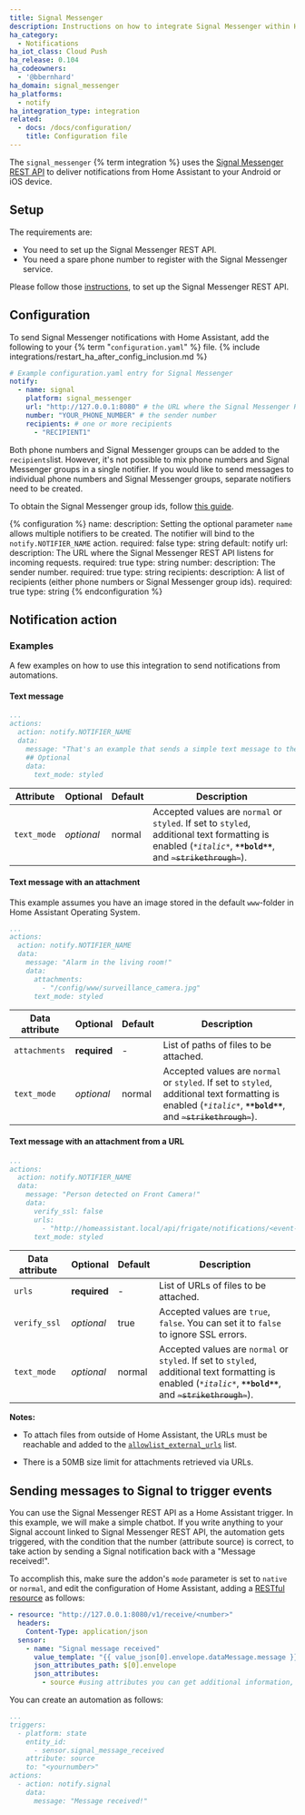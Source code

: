 ```yaml
---
title: Signal Messenger
description: Instructions on how to integrate Signal Messenger within Home Assistant.
ha_category:
  - Notifications
ha_iot_class: Cloud Push
ha_release: 0.104
ha_codeowners:
  - '@bbernhard'
ha_domain: signal_messenger
ha_platforms:
  - notify
ha_integration_type: integration
related:
  - docs: /docs/configuration/
    title: Configuration file
---
```


The `signal_messenger` {% term integration %} uses the [Signal Messenger REST API](https://github.com/bbernhard/signal-cli-rest-api) to deliver notifications from Home Assistant to your Android or iOS device.

## Setup
 
The requirements are:

- You need to set up the Signal Messenger REST API. 
- You need a spare phone number to register with the Signal Messenger service. 


Please follow those [instructions](https://github.com/bbernhard/signal-cli-rest-api/blob/master/doc/HOMEASSISTANT.md), to set up the Signal Messenger REST API. 


## Configuration

To send Signal Messenger notifications with Home Assistant, add the following to your {% term "`configuration.yaml`" %} file.
{% include integrations/restart_ha_after_config_inclusion.md %}

```yaml
# Example configuration.yaml entry for Signal Messenger 
notify:
  - name: signal
    platform: signal_messenger
    url: "http://127.0.0.1:8080" # the URL where the Signal Messenger REST API is listening 
    number: "YOUR_PHONE_NUMBER" # the sender number
    recipients: # one or more recipients
      - "RECIPIENT1"
```

Both phone numbers and Signal Messenger groups can be added to the `recipients`list. However, it's not possible to mix phone numbers and Signal Messenger groups in a single notifier. If you would like to send messages to individual phone numbers and Signal Messenger groups, separate notifiers need to be created.

To obtain the Signal Messenger group ids, follow [this guide]( https://github.com/bbernhard/signal-cli-rest-api/blob/master/doc/HOMEASSISTANT.md).

{% configuration %}
name:
  description: Setting the optional parameter `name` allows multiple notifiers to be created. The notifier will bind to the `notify.NOTIFIER_NAME` action.
  required: false
  type: string
  default: notify
url:
  description: The URL where the Signal Messenger REST API listens for incoming requests. 
  required: true
  type: string
number:
  description: The sender number.
  required: true
  type: string
recipients:
  description: A list of recipients (either phone numbers or Signal Messenger group ids).
  required: true
  type: string
{% endconfiguration %}


## Notification action

### Examples

A few examples on how to use this integration to send notifications from automations.

#### Text message

```yaml
...
actions:
  action: notify.NOTIFIER_NAME
  data:
    message: "That's an example that sends a simple text message to the recipients specified in the configuration.yaml. If text mode is 'styled', you can use *italic*, **bold** or ~strikethrough~ ."
    ## Optional
    data:
      text_mode: styled
```

| Attribute   | Optional | Default |Description                                                                                                                                                                                          |
| ----------- | -------- | ------- | ---------------------------------------------------------------------------------------------------------------------------------------------------------------------------------------------------- |
| `text_mode` | *optional* | normal | Accepted values are `normal` or `styled`. If set to `styled`, additional text formatting is enabled (*`*italic*`*, **`**bold**`**, and ~~`~strikethrough~`~~). |

#### Text message with an attachment

This example assumes you have an image stored in the default `www`-folder in Home Assistant Operating System.

```yaml
...
actions:
  action: notify.NOTIFIER_NAME
  data:
    message: "Alarm in the living room!"
    data:
      attachments:
        - "/config/www/surveillance_camera.jpg"
      text_mode: styled
```

| Data attribute   | Optional | Default |Description                                                                                                                                                                                          |
| ----------- | -------- | ------- | ---------------------------------------------------------------------------------------------------------------------------------------------------------------------------------------------------- |
| `attachments` | **required** | -  | List of paths of files to be attached. |
| `text_mode` | *optional* | normal | Accepted values are `normal` or `styled`. If set to `styled`, additional text formatting is enabled (*`*italic*`*, **`**bold**`**, and ~~`~strikethrough~`~~). |

#### Text message with an attachment from a URL

```yaml
...
actions:
  action: notify.NOTIFIER_NAME
  data:
    message: "Person detected on Front Camera!"
    data:
      verify_ssl: false
      urls:
        - "http://homeassistant.local/api/frigate/notifications/<event-id>/thumbnail.jpg"
      text_mode: styled
```

| Data attribute   | Optional | Default |Description                                                                                                                                                                                          |
| ----------- | -------- | ------- | ---------------------------------------------------------------------------------------------------------------------------------------------------------------------------------------------------- |
| `urls` | **required** | -  | List of URLs of files to be attached. |
| `verify_ssl` | *optional* | true  | Accepted values are `true`, `false`. You can set it to `false` to ignore SSL errors. |
| `text_mode` | *optional* | normal | Accepted values are `normal` or `styled`. If set to `styled`, additional text formatting is enabled (*`*italic*`*, **`**bold**`**, and ~~`~strikethrough~`~~). |

**Notes:**

- To attach files from outside of Home Assistant, the URLs must be reachable and added to the [`allowlist_external_urls`](/integrations/homeassistant/#allowlist_external_urls) list.

- There is a 50MB size limit for attachments retrieved via URLs.

## Sending messages to Signal to trigger events

You can use the Signal Messenger REST API as a Home Assistant trigger. In this example, we will make a simple chatbot. If you write anything to your Signal account linked to Signal Messenger REST API, the automation gets triggered, with the condition that the number (attribute source) is correct, to take action by sending a Signal notification back with a "Message received!".

To accomplish this, make sure the addon's `mode` parameter is set to `native` or `normal`, and edit the configuration of Home Assistant, adding a [RESTful resource](/integrations/rest/) as follows:

```yaml
- resource: "http://127.0.0.1:8080/v1/receive/<number>"
  headers:
    Content-Type: application/json
  sensor:
    - name: "Signal message received"
      value_template: "{{ value_json[0].envelope.dataMessage.message }}" #this will fetch the message
      json_attributes_path: $[0].envelope
      json_attributes:
        - source #using attributes you can get additional information, in this case, the phone number.
  ```

You can create an automation as follows:

```yaml
...
triggers:
  - platform: state
    entity_id:
      - sensor.signal_message_received
    attribute: source
    to: "<yournumber>"
actions:
  - action: notify.signal
    data:
      message: "Message received!"
```
